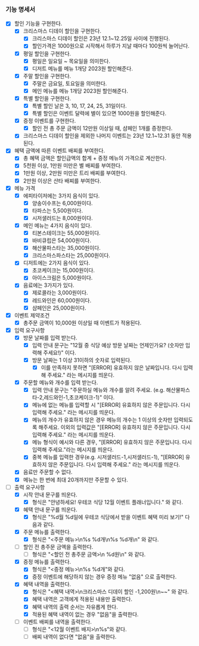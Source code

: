 ### 기능 명세서

- [X] 할인 기능을 구현한다.
  - [X] 크리스마스 디데이 할인을 구현한다.
    - [X] 크리스마스 디데이 할인은 23년 12.1~12.25일 사이에 진행된다.
    - [X] 할인가격은 1000원으로 시작해서 하루가 지날 때마다 100원씩 늘어난다.
  - [X] 평일 할인을 구현한다.
    - [X] 평일은 일요일 ~ 목요일을 의미한다.
    - [X] 디저트 메뉴를 메뉴 1개당 2023원 할인해준다.
  - [X] 주말 할인을 구현한다.
    - [X] 주말은 금요일, 토요일을 의미한다.
    - [X] 메인 메뉴를 메뉴 1개당 2023원 할인해준다.
  - [X] 특별 할인을 구현한다.
    - [X] 특별 할인 날은 3, 10, 17, 24, 25, 31일이다.
    - [X] 특별 할인은 이벤트 달력에 별이 있으면 1000원을 할인해준다.
  - [X] 증정 이벤트를 구현한다.
    - [X] 할인 전 총 주문 금액이 12만원 이상일 때, 샴페인 1개를 증정한다.
  - [X] 크리스마스 디데이 할인을 제외한 나머지 이벤트는 23년 12.1~12.31 동안 적용된다.

- [X] 혜택 금액에 따른 이벤트 배찌를 부여한다.
  - [X] 총 혜택 금액은 할인급액의 합계 + 증정 메뉴의 가격으로 계산한다.
  - [X] 5천원 이상, 1만원 미만은 별 배찌를 부여한다.
  - [X] 1만원 이상, 2만원 미만은 트리 배찌를 부여한다.
  - [X] 2만원 이상은 산타 배찌를 부여한다.

- [X] 메뉴 가격
  - [X] 에피타이저에는 3가지 음식이 있다.
    - [X] 양송이수프는 6,000원이다.
    - [X] 타파스는 5,500원이다.
    - [X] 시저샐러드는 8,000원이다.
  - [X] 메인 메뉴는 4가지 음식이 있다.
    - [X] 티본스테이크는 55,000원이다.
    - [X] 바비큐립은 54,000원이다.
    - [X] 해산물파스타는 35,000원이다.
    - [X] 크리스마스파스타는 25,000원이다.
  - [X] 디저트에는 2가지 음식이 있다.
    - [X] 초코케이크는 15,000원이다.
    - [X] 아이스크림은 5,000원이다.
  - [X] 음료에는 3가지가 있다.
    - [X] 제로콜라는 3,000원이다.
    - [X] 레드와인은 60,000원이다.
    - [X] 샴페인은 25,000원이다.

- [X] 이벤트 제약조건
  - [X] 총주문 금액이 10,000원 이상일 때 이벤트가 적용된다.

- [X] 입력 요구사항
  - [X] 방문 날짜를 입력 받는다.
    - [X] 입력 안내 문구는 "12월 중 식당 예상 방문 날짜는 언제인가요? (숫자만 입력해 주세요!)" 이다.
    - [X] 방문 날짜는 1 이상 31이하의 숫자로 입력된다.
      - [X] 이를 만족하지 못하면 "[ERROR] 유효하지 않은 날짜입니다. 다시 입력해 주세요." 라는 메시지를 띄운다.
  - [X] 주문할 메뉴와 개수를 입력 받는다.
    - [X] 입력 안내 문구는 "주문하실 메뉴와 개수를 알려 주세요. (e.g. 해산물파스타-2,레드와인-1,초코케이크-1)" 이다.
    - [X] 메뉴에 없는 메뉴를 입력할 시 "[ERROR] 유효하지 않은 주문입니다. 다시 입력해 주세요." 라는 메시지를 띄운다.
    - [X] 메뉴의 개수가 유효하지 않은 경우 메뉴의 개수는 1 이상의 숫자만 입력되도록 해주세요. 이외의 입력값은 "[ERROR] 유효하지 않은 주문입니다. 다시 입력해 주세요." 라는 메시지를 띄운다.
    - [X] 메뉴 형식이 예시와 다른 경우, "[ERROR] 유효하지 않은 주문입니다. 다시 입력해 주세요."라는 메시지를 띄운다.
    - [X] 중복 메뉴를 입력한 경우(e.g. 시저샐러드-1,시저샐러드-1), "[ERROR] 유효하지 않은 주문입니다. 다시 입력해 주세요." 라는 메시지를 띄운다.
  - [X] 음료만 주문할 수 없다.
  - [X] 메뉴는 한 번에 최대 20개까지만 주문할 수 있다.  

- [ ] 출력 요구사항
  - [X] 시작 안내 문구를 띄운다.
    - [X] 형식은 "안녕하세요! 우테코 식당 12월 이벤트 플래너입니다." 와 같다.
  - [X] 혜택 안내 문구를 띄운다.
    - [X] 형식은 "%d월 %d일에 우테코 식당에서 받을 이벤트 혜택 미리 보기!" 다음과 같다.
  - [X] 주문 메뉴를 출력한다.
    - [X] 형식은 "<주문 메뉴>\n%s %d개\n%s %d개\n" 와 같다.
  - [ ] 할인 전 총주문 금액을 출력한다.
    - [ ] 형식은 "<할인 전 총주문 금액>\n %d원\n" 와 같다.
  - [X] 증정 메뉴를 출력한다.
    - [X] 형식은 "<증정 메뉴>\n%s %d개"와 같다.
    - [X] 증정 이벤트에 해당하지 않는 경우 증정 메뉴 "없음" 으로 출력한다.
  - [X] 혜택 내역을 출력한다.
    - [X] 형식은 "<혜택 내역>\n크리스마스 디데이 할인 -1,200원\n~~" 와 같다.
    - [X] 혜택 내역은 고객에게 적용된 내용만 출력한다.
    - [X] 혜택 내역의 출력 순서는 자유롭게 한다.
    - [X] 적용된 혜택 내역이 없는 경우 "없음"을 출력한다.
  - [ ] 이벤트 배찌를 내역을 출력한다.
    - [ ] 형식은 "<12월 이벤트 배지>\n%s"와 같다.
    - [ ] 배찌 내역이 없다면 "없음"을 출력한다.